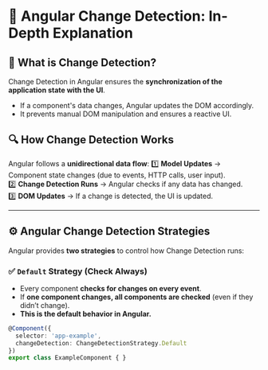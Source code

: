 # :arrows_counterclockwise: Angular Change Detection: In-Depth Explanation

## :pushpin: What is Change Detection?
Change Detection in Angular ensures the **synchronization of the application state with the UI**.  
- If a component's data changes, Angular updates the DOM accordingly.  
- It prevents manual DOM manipulation and ensures a reactive UI.  

## :mag: How Change Detection Works
Angular follows a **unidirectional data flow**:
:one: **Model Updates** → Component state changes (due to events, HTTP calls, user input).  
:two: **Change Detection Runs** → Angular checks if any data has changed.  
:three: **DOM Updates** → If a change is detected, the UI is updated.  

---

## :gear: Angular Change Detection Strategies
Angular provides **two strategies** to control how Change Detection runs:  

### :white_check_mark: `Default` Strategy (Check Always)
- Every component **checks for changes on every event**.  
- If **one component changes, all components are checked** (even if they didn’t change).  
- **This is the default behavior in Angular.**  

```typescript
@Component({
  selector: 'app-example',
  changeDetection: ChangeDetectionStrategy.Default
})
export class ExampleComponent { }
```